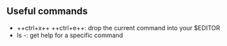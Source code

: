 ## Useful commands

- ++ctrl+x++ ++ctrl+e++: drop the current command into your $EDITOR
- ls -<tab>: get help for a specific command
